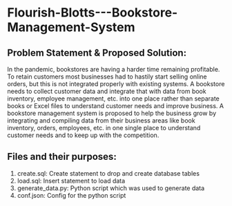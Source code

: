 # Flourish-Blotts---Bookstore-Management-System

Problem Statement & Proposed Solution:
----------------------------------------
In the pandemic, bookstores are having a harder time remaining profitable. To retain
customers most businesses had to hastily start selling online orders, but this is not integrated
properly with existing systems. A bookstore needs to collect customer data and integrate that
with data from book inventory, employee management, etc. into one place rather than separate
books or Excel files to understand customer needs and improve business.
A bookstore management system is proposed to help the business grow by integrating and
compiling data from their business areas like book inventory, orders, employees, etc. in one
single place to understand customer needs and to keep up with the competition.



Files and their purposes:
-------------------------
1. create.sql: Create statement to drop and create database tables
2. load.sql: Insert statement to load data
3. generate_data.py: Python script which was used to generate data
4. conf.json: Config for the python script
